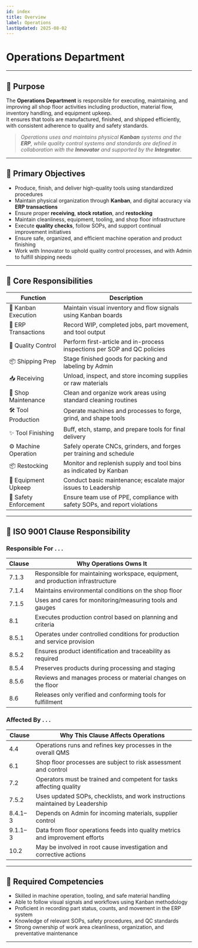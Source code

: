 ```yaml
---
id: index
title: Overview
label: Operations
lastUpdated: 2025-08-02
---
```


# Operations Department

---

## 📌 **Purpose**

The **Operations Department** is responsible for executing, maintaining, and improving all shop floor activities including production, material flow, inventory handling, and equipment upkeep.  
It ensures that tools are manufactured, finished, and shipped efficiently, with consistent adherence to quality and safety standards.

> _Operations uses and maintains physical **Kanban** systems and the **ERP**, while quality control systems and standards are defined in collaboration with the **Innovator** and supported by the **Integrator**._

---

## 🎯 **Primary Objectives**

- Produce, finish, and deliver high-quality tools using standardized procedures  
- Maintain physical organization through **Kanban**, and digital accuracy via **ERP transactions**  
- Ensure proper **receiving**, **stock rotation**, and **restocking**  
- Maintain cleanliness, equipment, tooling, and shop floor infrastructure  
- Execute **quality checks**, follow SOPs, and support continual improvement initiatives  
- Ensure safe, organized, and efficient machine operation and product finishing  
- Work with Innovator to uphold quality control processes, and with Admin to fulfill shipping needs

---

## 🧱 **Core Responsibilities**

| **Function**             | **Description**                                                                 |
|--------------------------|---------------------------------------------------------------------------------|
| 🔁 Kanban Execution       | Maintain visual inventory and flow signals using Kanban boards                 |
| 🧾 ERP Transactions       | Record WIP, completed jobs, part movement, and tool output                     |
| 🧪 Quality Control        | Perform first-article and in-process inspections per SOP and QC policies       |
| 📦 Shipping Prep          | Stage finished goods for packing and labeling by Admin                         |
| 📥 Receiving              | Unload, inspect, and store incoming supplies or raw materials                  |
| 🧹 Shop Maintenance       | Clean and organize work areas using standard cleaning routines          |
| 🛠️ Tool Production        | Operate machines and processes to forge, grind, and shape tools                |
| ✨ Tool Finishing         | Buff, etch, stamp, and prepare tools for final delivery                        |
| ⚙️ Machine Operation      | Safely operate CNCs, grinders, and forges per training and schedule            |
| 📦 Restocking             | Monitor and replenish supply and tool bins as indicated by Kanban             |
| 🧰 Equipment Upkeep       | Conduct basic maintenance; escalate major issues to Leadership  |
| 🚧 Safety Enforcement     | Ensure team use of PPE, compliance with safety SOPs, and report violations     |


---

## 🧩 ISO 9001 Clause Responsibility

### Responsible For . . .

| Clause   | Why Operations Owns It                                                           |
|----------|----------------------------------------------------------------------------------|
| 7.1.3    | Responsible for maintaining workspace, equipment, and production infrastructure |
| 7.1.4    | Maintains environmental conditions on the shop floor                             |
| 7.1.5    | Uses and cares for monitoring/measuring tools and gauges                         |
| 8.1      | Executes production control based on planning and criteria                       |
| 8.5.1    | Operates under controlled conditions for production and service provision        |
| 8.5.2    | Ensures product identification and traceability as required                      |
| 8.5.4    | Preserves products during processing and staging                                 |
| 8.5.6    | Reviews and manages process or material changes on the floor                     |
| 8.6      | Releases only verified and conforming tools for fulfillment                      |

### Affected By . . .

| Clause   | Why This Clause Affects Operations                                               |
|----------|----------------------------------------------------------------------------------|
| 4.4      | Operations runs and refines key processes in the overall QMS                     |
| 6.1      | Shop floor processes are subject to risk assessment and control                  |
| 7.2      | Operators must be trained and competent for tasks affecting quality              |
| 7.5.2    | Uses updated SOPs, checklists, and work instructions maintained by Leadership |
| 8.4.1–3  | Depends on Admin for incoming materials, supplier control                 |
| 9.1.1–3  | Data from floor operations feeds into quality metrics and improvement efforts    |
| 10.2     | May be involved in root cause investigation and corrective actions               |

---

## 🔧 **Required Competencies**

- Skilled in machine operation, tooling, and safe material handling  
- Able to follow visual signals and workflows using Kanban methodology  
- Proficient in recording part status, counts, and movement in the ERP system  
- Knowledge of relevant SOPs, safety procedures, and QC standards  
- Strong ownership of work area cleanliness, organization, and preventative maintenance

---
